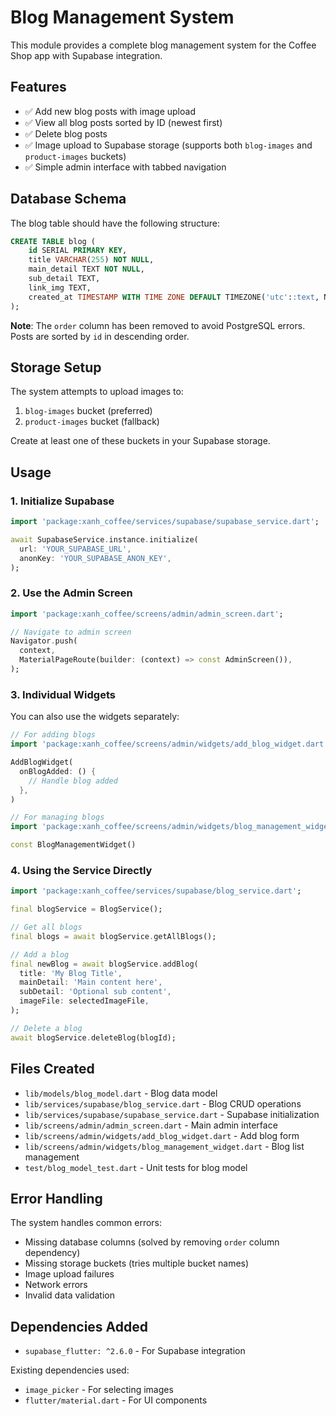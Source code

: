 # Blog Management System

This module provides a complete blog management system for the Coffee Shop app with Supabase integration.

## Features

- ✅ Add new blog posts with image upload
- ✅ View all blog posts sorted by ID (newest first)
- ✅ Delete blog posts
- ✅ Image upload to Supabase storage (supports both `blog-images` and `product-images` buckets)
- ✅ Simple admin interface with tabbed navigation

## Database Schema

The blog table should have the following structure:

```sql
CREATE TABLE blog (
    id SERIAL PRIMARY KEY,
    title VARCHAR(255) NOT NULL,
    main_detail TEXT NOT NULL,
    sub_detail TEXT,
    link_img TEXT,
    created_at TIMESTAMP WITH TIME ZONE DEFAULT TIMEZONE('utc'::text, NOW()) NOT NULL
);
```

**Note**: The `order` column has been removed to avoid PostgreSQL errors. Posts are sorted by `id` in descending order.

## Storage Setup

The system attempts to upload images to:
1. `blog-images` bucket (preferred)
2. `product-images` bucket (fallback)

Create at least one of these buckets in your Supabase storage.

## Usage

### 1. Initialize Supabase

```dart
import 'package:xanh_coffee/services/supabase/supabase_service.dart';

await SupabaseService.instance.initialize(
  url: 'YOUR_SUPABASE_URL',
  anonKey: 'YOUR_SUPABASE_ANON_KEY',
);
```

### 2. Use the Admin Screen

```dart
import 'package:xanh_coffee/screens/admin/admin_screen.dart';

// Navigate to admin screen
Navigator.push(
  context,
  MaterialPageRoute(builder: (context) => const AdminScreen()),
);
```

### 3. Individual Widgets

You can also use the widgets separately:

```dart
// For adding blogs
import 'package:xanh_coffee/screens/admin/widgets/add_blog_widget.dart';

AddBlogWidget(
  onBlogAdded: () {
    // Handle blog added
  },
)

// For managing blogs
import 'package:xanh_coffee/screens/admin/widgets/blog_management_widget.dart';

const BlogManagementWidget()
```

### 4. Using the Service Directly

```dart
import 'package:xanh_coffee/services/supabase/blog_service.dart';

final blogService = BlogService();

// Get all blogs
final blogs = await blogService.getAllBlogs();

// Add a blog
final newBlog = await blogService.addBlog(
  title: 'My Blog Title',
  mainDetail: 'Main content here',
  subDetail: 'Optional sub content',
  imageFile: selectedImageFile,
);

// Delete a blog
await blogService.deleteBlog(blogId);
```

## Files Created

- `lib/models/blog_model.dart` - Blog data model
- `lib/services/supabase/blog_service.dart` - Blog CRUD operations
- `lib/services/supabase/supabase_service.dart` - Supabase initialization
- `lib/screens/admin/admin_screen.dart` - Main admin interface
- `lib/screens/admin/widgets/add_blog_widget.dart` - Add blog form
- `lib/screens/admin/widgets/blog_management_widget.dart` - Blog list management
- `test/blog_model_test.dart` - Unit tests for blog model

## Error Handling

The system handles common errors:
- Missing database columns (solved by removing `order` column dependency)
- Missing storage buckets (tries multiple bucket names)
- Image upload failures
- Network errors
- Invalid data validation

## Dependencies Added

- `supabase_flutter: ^2.6.0` - For Supabase integration

Existing dependencies used:
- `image_picker` - For selecting images
- `flutter/material.dart` - For UI components